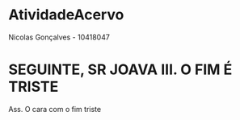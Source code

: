 # AtividadeAcervo

Nicolas Gonçalves - 10418047 

# SEGUINTE, SR JOAVA III. O FIM É TRISTE
Ass. O cara com o fim triste
